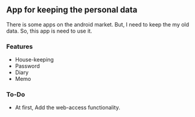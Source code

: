 ## App for keeping the personal data

There is some apps on the android market.
But, I need to keep the my old data.
So, this app is need to use it.


### Features

* House-keeping
* Password
* Diary
* Memo

### To-Do

* At first, Add the web-access functionality.
